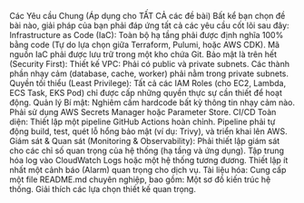 Các Yêu cầu Chung (Áp dụng cho TẤT CẢ các đề bài)
Bất kể bạn chọn đề bài nào, giải pháp của bạn phải đáp ứng tất cả các yêu cầu cốt lõi sau đây:
Infrastructure as Code (IaC):
Toàn bộ hạ tầng phải được định nghĩa 100% bằng code (Tự do lựa chọn giữa Terraform, Pulumi, hoặc AWS CDK).
Mã nguồn IaC phải được lưu trữ trong một kho chứa Git.
Bảo mật là trên hết (Security First):
Thiết kế VPC: Phải có public và private subnets. Các thành phần nhạy cảm (database, cache, worker) phải nằm trong private subnets.
Quyền tối thiểu (Least Privilege): Tất cả các IAM Roles (cho EC2, Lambda, ECS Task, EKS Pod) chỉ được cấp những quyền thực sự cần thiết để hoạt động.
Quản lý Bí mật: Nghiêm cấm hardcode bất kỳ thông tin nhạy cảm nào. Phải sử dụng AWS Secrets Manager hoặc Parameter Store.
CI/CD Toàn diện:
Thiết lập một pipeline GitHub Actions hoàn chỉnh.
Pipeline phải tự động build, test, quét lỗ hổng bảo mật (ví dụ: Trivy), và triển khai lên AWS.
Giám sát & Quan sát (Monitoring & Observability):
Phải thiết lập giám sát cho các chỉ số quan trọng của hệ thống (hạ tầng và ứng dụng).
Tập trung hóa log vào CloudWatch Logs hoặc một hệ thống tương đương.
Thiết lập ít nhất một cảnh báo (Alarm) quan trọng cho dịch vụ.
Tài liệu hóa:
Cung cấp một file README.md chuyên nghiệp, bao gồm:
Một sơ đồ kiến trúc hệ thống.
Giải thích các lựa chọn thiết kế quan trọng.